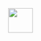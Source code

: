 <div style="text-align:center;">
	<img align="center" style="height:50px;" src="https://github.com/clydeatuic/Android_MyTaskv2/blob/master/taskv2demo.gif" />
</div>
